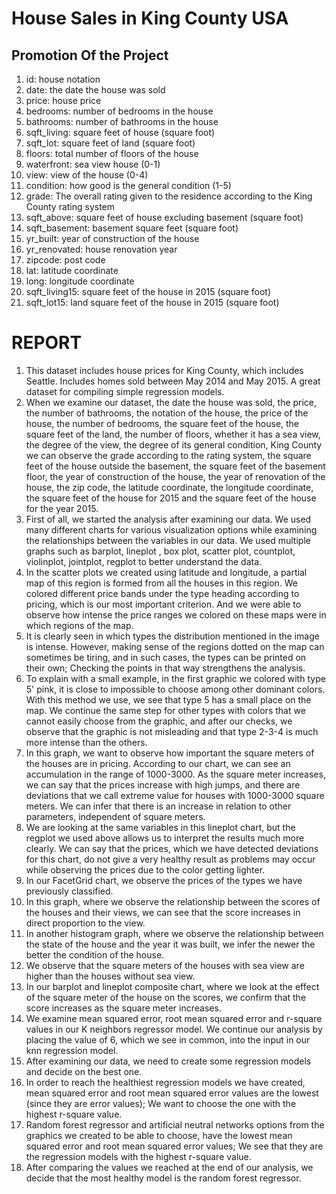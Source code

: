 # House Sales in King County USA
## Promotion Of the Project
1. id: house notation
2. date: the date the house was sold
3. price: house price
4. bedrooms: number of bedrooms in the house
5. bathrooms: number of bathrooms in the house
6. sqft_living: square feet of house (square foot) 
7. sqft_lot: square feet of land (square foot) 
8. floors: total number of floors of the house 
9. waterfront: sea view house (0-1) 
10. view: view of the house (0-4)
11. condition: how good is the general condition (1-5)
12. grade: The overall rating given to the residence according to the King County rating system 
13. sqft_above: square feet of house excluding basement (square foot) 
14. sqft_basement: basement square feet (square foot)
15. yr_built: year of construction of the house
16. yr_renovated: house renovation year
17. zipcode: post code
18. lat: latitude coordinate
19. long: longitude coordinate
20. sqft_living15: square feet of the house in 2015 (square foot)
21. sqft_lot15: land square feet of the house in 2015 (square foot)


# REPORT
1. This dataset includes house prices for King County, which includes Seattle. Includes homes sold between May 2014 and May 2015. A great dataset for compiling simple regression models.
2. When we examine our dataset, the date the house was sold, the price, the number of bathrooms, the notation of the house, the price of the house, the number of bedrooms, the square feet of the house, the square feet of the land, the number of floors, whether it has a sea view, the degree of the view, the degree of its general condition, King County we can observe the grade according to the rating system, the square feet of the house outside the basement, the square feet of the basement floor, the year of construction of the house, the year of renovation of the house, the zip code, the latitude coordinate, the longitude coordinate, the square feet of the house for 2015 and the square feet of the house for the year 2015.
3. First of all, we started the analysis after examining our data. We used many different charts for various visualization options while examining the relationships between the variables in our data. We used multiple graphs such as barplot, lineplot , box plot, scatter plot, countplot, violinplot, jointplot, regplot to better understand the data.
4. In the scatter plots we created using latitude and longitude, a partial map of this region is formed from all the houses in this region. We colored different price bands under the type heading according to pricing, which is our most important criterion. And we were able to observe how intense the price ranges we colored on these maps were in which regions of the map.
5. It is clearly seen in which types the distribution mentioned in the image is intense. However, making sense of the regions dotted on the map can sometimes be tiring, and in such cases, the types can be printed on their own; Checking the points in that way strengthens the analysis.
6. To explain with a small example, in the first graphic we colored with type 5' pink, it is close to impossible to choose among other dominant colors. With this method we use, we see that type 5 has a small place on the map.
We continue the same step for other types with colors that we cannot easily choose from the graphic, and after our checks, we observe that the graphic is not misleading and that type 2-3-4 is much more intense than the others.
7. In this graph, we want to observe how important the square meters of the houses are in pricing. According to our chart, we can see an accumulation in the range of 1000-3000. As the square meter increases, we can say that the prices increase with high jumps, and there are deviations that we call extreme value for houses with 1000-3000 square meters. We can infer that there is an increase in relation to other parameters, independent of square meters.
8. We are looking at the same variables in this lineplot chart, but the regplot we used above allows us to interpret the results much more clearly. We can say that the prices, which we have detected deviations for this chart, do not give a very healthy result as problems may occur while observing the prices due to the color getting lighter.
9. In our FacetGrid chart, we observe the prices of the types we have previously classified.
10. In this graph, where we observe the relationship between the scores of the houses and their views, we can see that the score increases in direct proportion to the view.
11. In another histogram graph, where we observe the relationship between the state of the house and the year it was built, we infer the newer the better the condition of the house.
12. We observe that the square meters of the houses with sea view are higher than the houses without sea view.
13. In our barplot and lineplot composite chart, where we look at the effect of the square meter of the house on the scores, we confirm that the score increases as the square meter increases.
14. We examine mean squared error, root mean squared error and r-square values in our K neighbors regressor model. We continue our analysis by placing the value of 6, which we see in common, into the input in our knn regression model.
15. After examining our data, we need to create some regression models and decide on the best one.
16. In order to reach the healthiest regression models we have created, mean squared error and root mean squared error values are the lowest (since they are error values); We want to choose the one with the highest r-square value.
17. Random forest regressor and artificial neutral networks options from the graphics we created to be able to choose, have the lowest mean squared error and root mean squared error values; We see that they are the regression models with the highest r-square value.
18. After comparing the values we reached at the end of our analysis, we decide that the most healthy model is the random forest regressor.
